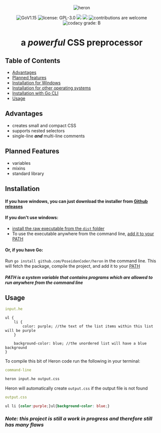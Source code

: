 <div align="center">

<img alt='heron' src="https://raw.githubusercontent.com/PoseidonCoder/heron/main/small_logo.png" />

![GoV1.15](https://img.shields.io/github/go-mod/go-version/PoseidonCoder/heron?style=for-the-badge)
![license: GPL-3.0](https://img.shields.io/github/license/PoseidonCoder/heron?style=for-the-badge)
![](https://img.shields.io/github/commit-activity/m/PoseidonCoder/heron.svg?style=for-the-badge)
![](https://img.shields.io/github/last-commit/PoseidonCoder/heron.svg?style=for-the-badge)
![contributions are welcome](https://img.shields.io/badge/contributions-welcome-orange.svg?style=for-the-badge)
![codacy grade: B](https://img.shields.io/codacy/grade/1ee92d90d52b4b6e822345c7d5462be2?style=for-the-badge)

# a *powerful* CSS preprocessor

</div>

## Table of Contents

* [Advantages](#advantages)
* [Planned features](#planned-features)
* [Installation for Windows](#if-you-have-windows-you-can-just-download-the-installer-from-github-releaseshttpsgithubcomposeidoncoderheronreleases)
* [Installation for other operating systems](#if-you-dont-use-windows)
* [Installation with Go CLI](#or-if-you-have-go)
* [Usage](#usage)

## Advantages

* creates small and compact CSS
* supports nested selectors
* single-line ***and*** multi-line comments

## Planned Features

* variables
* mixins
* standard library

## Installation

#### If you have windows, you can just download the installer from [Github releases](https://github.com/PoseidonCoder/heron/releases)

#### If you don't use windows:

* [install the raw executable from the `dist` folder](https://github.com/PoseidonCoder/heron/tree/main/dist)
* To use the executable anywhere from the command line, [add it to your PATH](https://katiek2.github.io/path-doc/)

#### Or, if you have Go:

Run `go install github.com/PoseidonCoder/heron` in the command line. This will fetch the package, compile the project,
and add it to your [PATH](https://katiek2.github.io/path-doc/)

#### _PATH is a system variable that contains programs which are allowed to run anywhere from the command line_

## Usage

```yaml
input.he
```

```
ul {
    li {
        color: purple; //the text of the list items within this list will be purple
    }

    background-color: blue; //the unordered list will have a blue background
}
```

To compile this bit of Heron code run the following in your terminal:

```yaml
command-line
```

```bash
heron input.he output.css
```

Heron will automatically create `output.css` if the output file is not found

```yaml
output.css
```

```css
ul li {color:purple;}ul{background-color: blue;}
```

### *Note: this project is still a work in progress and therefore still has many flaws*
